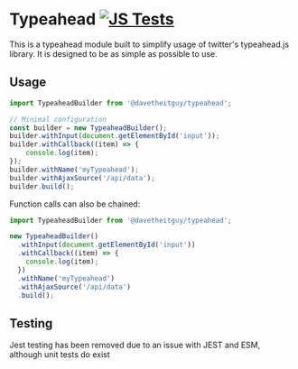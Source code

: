 # Typeahead [![JS Tests](https://github.com/droberts-ctrlo/typeahead/actions/workflows/tests.yml/badge.svg)](https://github.com/droberts-ctrlo/typeahead/actions/workflows/tests.yml)

This is a typeahead module built to simplify usage of twitter's typeahead.js library. It is designed to be as simple as possible to use.

## Usage

```javascript
import TypeaheadBuilder from '@davetheitguy/typeahead';

// Minimal configuration
const builder = new TypeaheadBuilder();
builder.withInput(document.getElementById('input'));
builder.withCallback((item) => {
    console.log(item);
});
builder.withName('myTypeahead');
builder.withAjaxSource('/api/data');
builder.build();
```

Function calls can also be chained:

```javascript
import TypeaheadBuilder from '@davetheitguy/typeahead';

new TypeaheadBuilder()
  .withInput(document.getElementById('input'))
  .withCallback((item) => {
    console.log(item);
  })
  .withName('myTypeahead')
  .withAjaxSource('/api/data')
  .build();
```

## Testing

Jest testing has been removed due to an issue with JEST and ESM, although unit tests do exist

